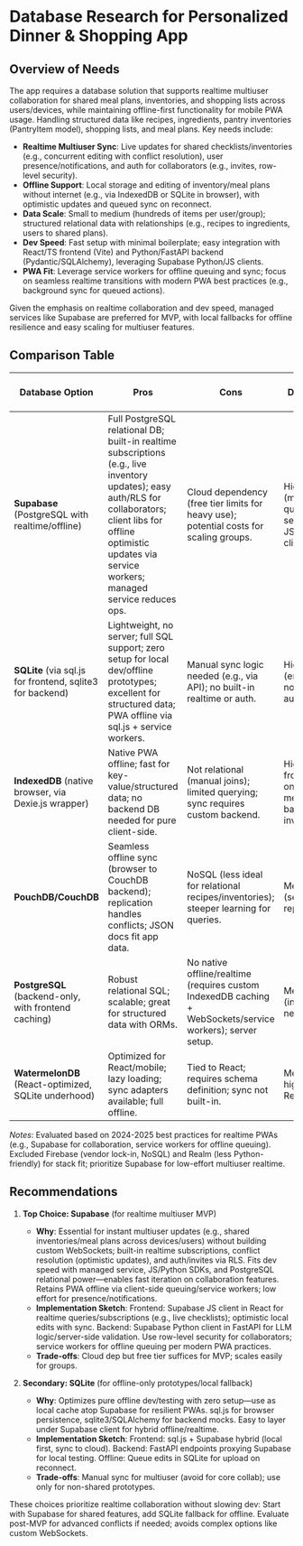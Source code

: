 # Database Research for Personalized Dinner & Shopping App

## Overview of Needs

The app requires a database solution that supports realtime multiuser collaboration for shared meal plans, inventories, and shopping lists across users/devices, while maintaining offline-first functionality for mobile PWA usage. Handling structured data like recipes, ingredients, pantry inventories (PantryItem model), shopping lists, and meal plans. Key needs include:
- **Realtime Multiuser Sync**: Live updates for shared checklists/inventories (e.g., concurrent editing with conflict resolution), user presence/notifications, and auth for collaborators (e.g., invites, row-level security).
- **Offline Support**: Local storage and editing of inventory/meal plans without internet (e.g., via IndexedDB or SQLite in browser), with optimistic updates and queued sync on reconnect.
- **Data Scale**: Small to medium (hundreds of items per user/group); structured relational data with relationships (e.g., recipes to ingredients, users to shared plans).
- **Dev Speed**: Fast setup with minimal boilerplate; easy integration with React/TS frontend (Vite) and Python/FastAPI backend (Pydantic/SQLAlchemy), leveraging Supabase Python/JS clients.
- **PWA Fit**: Leverage service workers for offline queuing and sync; focus on seamless realtime transitions with modern PWA best practices (e.g., background sync for queued actions).

Given the emphasis on realtime collaboration and dev speed, managed services like Supabase are preferred for MVP, with local fallbacks for offline resilience and easy scaling for multiuser features.

## Comparison Table

| Database Option | Pros | Cons | Dev Speed | Sync Features | Integration Effort (React/TS + Python/FastAPI) | Multiuser Fit |
|-----------------|------|------|-----------|---------------|-----------------------------------------------|---------------|
| **Supabase** (PostgreSQL with realtime/offline) | Full PostgreSQL relational DB; built-in realtime subscriptions (e.g., live inventory updates); easy auth/RLS for collaborators; client libs for offline optimistic updates via service workers; managed service reduces ops. | Cloud dependency (free tier limits for heavy use); potential costs for scaling groups. | High (managed, quick SDK setup with JS/Python clients). | Excellent: Realtime bidirectional sync, presence, notifications; built-in conflict resolution; offline queuing. | Low: Supabase JS client for React (realtime hooks); Python client for FastAPI; SQLAlchemy compatible; fits stack seamlessly. | High: Low effort for shared plans/invites; realtime for concurrent edits without custom WebSockets. |
| **SQLite** (via sql.js for frontend, sqlite3 for backend) | Lightweight, no server; full SQL support; zero setup for local dev/offline prototypes; excellent for structured data; PWA offline via sql.js + service workers. | Manual sync logic needed (e.g., via API); no built-in realtime or auth. | High (embedded, no auth/config). | Basic (custom API sync); offline-first with local persistence; secondary for realtime multiuser. | Low: sql.js npm for React; sqlite3/SQLAlchemy for FastAPI; Pydantic models map easily. | Low: Requires custom backend for collaboration; suitable as local fallback only. |
| **IndexedDB** (native browser, via Dexie.js wrapper) | Native PWA offline; fast for key-value/structured data; no backend DB needed for pure client-side. | Not relational (manual joins); limited querying; sync requires custom backend. | High for frontend-only; medium if backend involved. | Custom sync; good for simple caching/offline queuing. | Low for React (Dexie.js); backend via FastAPI API endpoints; fits small-scale inventory. | Low: No native multiuser/realtime; needs full custom sync layer. |
| **PouchDB/CouchDB** | Seamless offline sync (browser to CouchDB backend); replication handles conflicts; JSON docs fit app data. | NoSQL (less ideal for relational recipes/inventories); steeper learning for queries. | Medium (setup replication). | Excellent bidirectional sync; offline by design; supports multiuser replication. | Medium: PouchDB npm for React; CouchDB Python client for FastAPI; some schema mapping needed. | Medium: Good for sync but requires more setup than Supabase for auth/realtime. |
| **PostgreSQL** (backend-only, with frontend caching) | Robust relational SQL; scalable; great for structured data with ORMs. | No native offline/realtime (requires custom IndexedDB caching + WebSockets/service workers); server setup. | Medium (install/setup needed). | Custom sync via API/WebSockets; no built-in offline. | Medium: psycopg2/SQLAlchemy for FastAPI; React fetches via TanStack Query + local cache. | Medium: Scalable for multiuser but high effort for realtime/auth without add-ons. |
| **WatermelonDB** (React-optimized, SQLite underhood) | Optimized for React/mobile; lazy loading; sync adapters available; full offline. | Tied to React; requires schema definition; sync not built-in. | Medium-high for React apps. | Pluggable sync (e.g., to backend API); offline by design. | Low for frontend (npm install); backend sync via FastAPI; good for inventory models. | Low: Custom multiuser logic needed; best as local layer atop a realtime backend. |

*Notes*: Evaluated based on 2024-2025 best practices for realtime PWAs (e.g., Supabase for collaboration, service workers for offline queuing). Excluded Firebase (vendor lock-in, NoSQL) and Realm (less Python-friendly) for stack fit; prioritize Supabase for low-effort multiuser realtime.

## Recommendations

1. **Top Choice: Supabase** (for realtime multiuser MVP)
   - **Why**: Essential for instant multiuser updates (e.g., shared inventories/meal plans across devices/users) without building custom WebSockets; built-in realtime subscriptions, conflict resolution (optimistic updates), and auth/invites via RLS. Fits dev speed with managed service, JS/Python SDKs, and PostgreSQL relational power—enables fast iteration on collaboration features. Retains PWA offline via client-side queuing/service workers; low effort for presence/notifications.
   - **Implementation Sketch**: Frontend: Supabase JS client in React for realtime queries/subscriptions (e.g., live checklists); optimistic local edits with sync. Backend: Supabase Python client in FastAPI for LLM logic/server-side validation. Use row-level security for collaborators; service workers for offline queuing per modern PWA practices.
   - **Trade-offs**: Cloud dep but free tier suffices for MVP; scales easily for groups.

2. **Secondary: SQLite** (for offline-only prototypes/local fallback)
   - **Why**: Optimizes pure offline dev/testing with zero setup—use as local cache atop Supabase for resilient PWAs. sql.js for browser persistence, sqlite3/SQLAlchemy for backend mocks. Easy to layer under Supabase client for hybrid offline/realtime.
   - **Implementation Sketch**: Frontend: sql.js + Supabase hybrid (local first, sync to cloud). Backend: FastAPI endpoints proxying Supabase for local testing. Offline: Queue edits in SQLite for upload on reconnect.
   - **Trade-offs**: Manual sync for multiuser (avoid for core collab); use only for non-shared prototypes.

These choices prioritize realtime collaboration without slowing dev: Start with Supabase for shared features, add SQLite fallback for offline. Evaluate post-MVP for advanced conflicts if needed; avoids complex options like custom WebSockets.